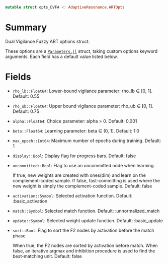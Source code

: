 ```julia
mutable struct opts_DVFA <: AdaptiveResonance.ARTOpts
```

# Summary

Dual Vigilance Fuzzy ART options struct.

These options are a [`Parameters.jl`](https://github.com/mauro3/Parameters.jl) struct, taking custom options keyword arguments. Each field has a default value listed below.

# Fields

  * `rho_lb::Float64`: Lower-bound vigilance parameter: rho_lb ∈ [0, 1].  Default: 0.55
  * `rho_ub::Float64`: Upper bound vigilance parameter: rho_ub ∈ [0, 1].  Default: 0.75
  * `alpha::Float64`: Choice parameter: alpha > 0.  Default: 0.001
  * `beta::Float64`: Learning parameter: beta ∈ (0, 1].  Default: 1.0
  * `max_epoch::Int64`: Maximum number of epochs during training.  Default: 1
  * `display::Bool`: Display flag for progress bars.  Default: false
  * `uncommitted::Bool`: Flag to use an uncommitted node when learning.

    If true, new weights are created with ones(dim) and learn on the complement-coded sample. If false, fast-committing is used where the new weight is simply the complement-coded sample.  Default: false
  * `activation::Symbol`: Selected activation function.  Default: :basic_activation
  * `match::Symbol`: Selected match function.  Default: :unnormalized_match
  * `update::Symbol`: Selected weight update function.  Default: :basic_update
  * `sort::Bool`: Flag to sort the F2 nodes by activation before the match phase

    When true, the F2 nodes are sorted by activation before match. When false, an iterative argmax and inhibition procedure is used to find the best-matching unit.  Default: false
